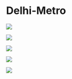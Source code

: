 # Delhi-Metro

![](https://github.com/vaibhav1710/Delhi-Metro/assets/76709517/675a4ad5-6bf8-4fb1-a251-9902803b428e)


![](https://github.com/vaibhav1710/Delhi-Metro/assets/76709517/407c3288-a275-4583-be51-74a5fa6257a9)


![](https://github.com/vaibhav1710/Delhi-Metro/assets/76709517/6c877580-2767-49e3-acf6-223a61dbcf5a)


![](https://github.com/vaibhav1710/Delhi-Metro/assets/76709517/242dba2b-ab85-4971-bf72-7b3387a39bda)

![](https://github.com/vaibhav1710/Delhi-Metro/assets/76709517/05740d0c-7e02-4388-ba48-4a6b781f752c)

